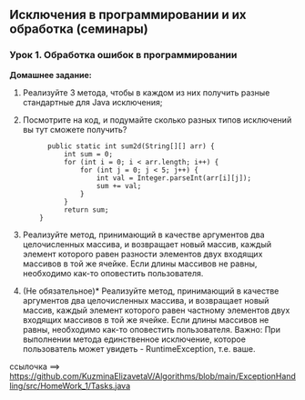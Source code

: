 ## Исключения в программировании и их обработка (семинары)

### Урок 1. Обработка ошибок в программировании
**Домашнее задание:**
1. Реализуйте 3 метода, чтобы в каждом из них получить разные стандартные для Java исключения;
2. Посмотрите на код, и подумайте сколько разных типов исключений вы тут сможете получить?

             public static int sum2d(String[][] arr) {
                 int sum = 0;
                 for (int i = 0; i < arr.length; i++) {
                     for (int j = 0; j < 5; j++) {
                         int val = Integer.parseInt(arr[i][j]);
                         sum += val;
                     }
                 }
                 return sum;
           }
       
   
3. Реализуйте метод, принимающий в качестве аргументов два целочисленных массива, и возвращает новый массив, каждый элемент которого равен разности элементов двух входящих массивов в той же ячейке. Если длины массивов не равны, необходимо как-то оповестить пользователя.
4. (Не обязательное)* Реализуйте метод, принимающий в качестве аргументов два целочисленных массива, и возвращает новый массив, каждый элемент которого равен частному элементов двух входящих массивов в той же ячейке. Если длины массивов не равны, необходимо как-то оповестить пользователя. Важно: При выполнении метода единственное исключение, которое пользователь может увидеть - RuntimeException, т.е. ваше.

ссылочка ==> https://github.com/KuzminaElizavetaV/Algorithms/blob/main/ExceptionHandling/src/HomeWork_1/Tasks.java